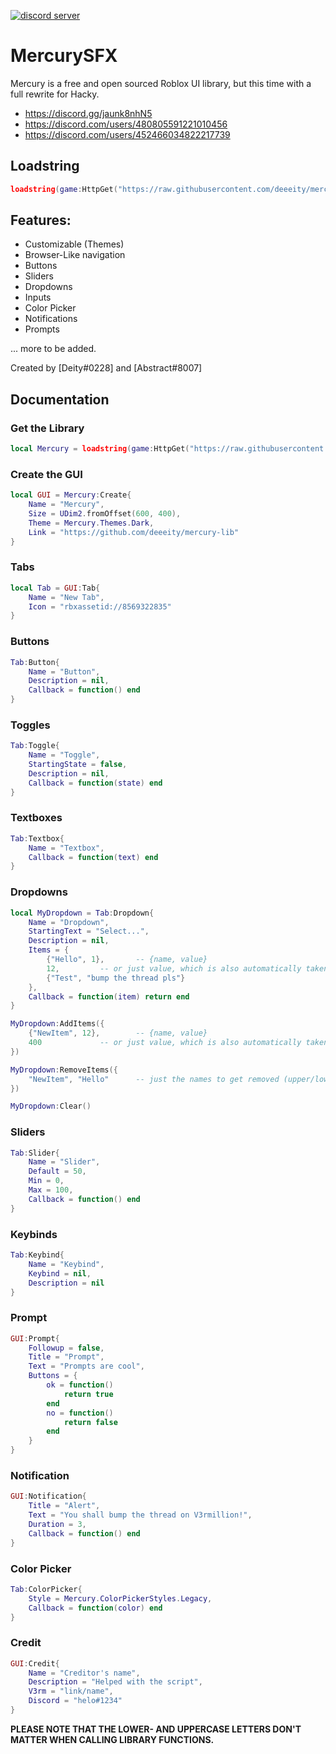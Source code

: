 [![discord server](https://media.discordapp.net/attachments/929706675022233640/933723518321967144/banner.jpg)](https://discord.gg/jaunk8nhN5)

# MercurySFX

Mercury is a free and open sourced Roblox UI library, but this time with a full rewrite for Hacky.

- https://discord.gg/jaunk8nhN5
- https://discord.com/users/480805591221010456
- https://discord.com/users/452466034822217739

## Loadstring
```lua
loadstring(game:HttpGet("https://raw.githubusercontent.com/deeeity/mercury-lib/master/src.lua"))()
```

## Features:
- Customizable (Themes)
- Browser-Like navigation
- Buttons
- Sliders
- Dropdowns
- Inputs
- Color Picker
- Notifications
- Prompts

... more to be added.

Created by [Deity#0228] and [Abstract#8007]

## Documentation

### Get the Library
```lua
local Mercury = loadstring(game:HttpGet("https://raw.githubusercontent.com/HMECODES/customLib/main/MecurySFX"))()
```

### Create the GUI
```lua
local GUI = Mercury:Create{
    Name = "Mercury",
    Size = UDim2.fromOffset(600, 400),
    Theme = Mercury.Themes.Dark,
    Link = "https://github.com/deeeity/mercury-lib"
}
```

### Tabs
```lua
local Tab = GUI:Tab{
	Name = "New Tab",
	Icon = "rbxassetid://8569322835"
}
```

### Buttons
```lua
Tab:Button{
	Name = "Button",
	Description = nil,
	Callback = function() end
}
```

### Toggles
```lua
Tab:Toggle{
	Name = "Toggle",
	StartingState = false,
	Description = nil,
	Callback = function(state) end
}
```

### Textboxes
```lua
Tab:Textbox{
	Name = "Textbox",
	Callback = function(text) end
}
```

### Dropdowns
```lua
local MyDropdown = Tab:Dropdown{
	Name = "Dropdown",
	StartingText = "Select...",
	Description = nil,
	Items = {
		{"Hello", 1}, 		-- {name, value}
		12,			-- or just value, which is also automatically taken as name
		{"Test", "bump the thread pls"}
	},
	Callback = function(item) return end
}

MyDropdown:AddItems({
	{"NewItem", 12},		-- {name, value}
	400				-- or just value, which is also automatically taken as name
})

MyDropdown:RemoveItems({
	"NewItem", "Hello"		-- just the names to get removed (upper/lower case ignored)
})

MyDropdown:Clear()
```

### Sliders
```lua
Tab:Slider{
	Name = "Slider",
	Default = 50,
	Min = 0,
	Max = 100,
	Callback = function() end
}
```

### Keybinds
```lua
Tab:Keybind{
	Name = "Keybind",
	Keybind = nil,
	Description = nil
}
```

### Prompt
```lua
GUI:Prompt{
	Followup = false,
	Title = "Prompt",
	Text = "Prompts are cool",
	Buttons = {
		ok = function()
			return true
		end
		no = function()
			return false
		end
	}
}
```

### Notification
```lua
GUI:Notification{
	Title = "Alert",
	Text = "You shall bump the thread on V3rmillion!",
	Duration = 3,
	Callback = function() end
}
```

### Color Picker
```lua
Tab:ColorPicker{
	Style = Mercury.ColorPickerStyles.Legacy,
	Callback = function(color) end
}
```

### Credit
```lua
GUI:Credit{
	Name = "Creditor's name",
	Description = "Helped with the script",
	V3rm = "link/name",
	Discord = "helo#1234"
}
```
**PLEASE NOTE THAT THE LOWER- AND UPPERCASE LETTERS DON'T MATTER WHEN CALLING LIBRARY FUNCTIONS.**
